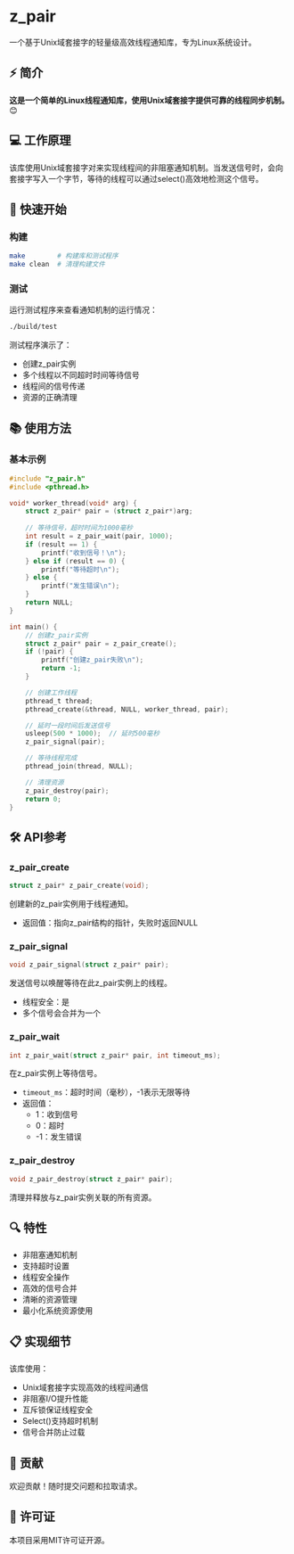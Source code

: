# z_pair

一个基于Unix域套接字的轻量级高效线程通知库，专为Linux系统设计。

## ⚡ 简介

**这是一个简单的Linux线程通知库，使用Unix域套接字提供可靠的线程同步机制。** 😊

## 💻 工作原理
该库使用Unix域套接字对来实现线程间的非阻塞通知机制。当发送信号时，会向套接字写入一个字节，等待的线程可以通过select()高效地检测这个信号。

## 🚀 快速开始

### **构建**

```bash
make        # 构建库和测试程序
make clean  # 清理构建文件
```

### **测试**
运行测试程序来查看通知机制的运行情况：
```bash
./build/test
```

测试程序演示了：
- 创建z_pair实例
- 多个线程以不同超时时间等待信号
- 线程间的信号传递
- 资源的正确清理

## 📚 使用方法

### **基本示例**
```c
#include "z_pair.h"
#include <pthread.h>

void* worker_thread(void* arg) {
    struct z_pair* pair = (struct z_pair*)arg;
    
    // 等待信号，超时时间为1000毫秒
    int result = z_pair_wait(pair, 1000);
    if (result == 1) {
        printf("收到信号！\n");
    } else if (result == 0) {
        printf("等待超时\n");
    } else {
        printf("发生错误\n");
    }
    return NULL;
}

int main() {
    // 创建z_pair实例
    struct z_pair* pair = z_pair_create();
    if (!pair) {
        printf("创建z_pair失败\n");
        return -1;
    }

    // 创建工作线程
    pthread_t thread;
    pthread_create(&thread, NULL, worker_thread, pair);

    // 延时一段时间后发送信号
    usleep(500 * 1000);  // 延时500毫秒
    z_pair_signal(pair);

    // 等待线程完成
    pthread_join(thread, NULL);

    // 清理资源
    z_pair_destroy(pair);
    return 0;
}
```

## 🛠️ API参考

### z_pair_create
```c
struct z_pair* z_pair_create(void);
```
创建新的z_pair实例用于线程通知。
- 返回值：指向z_pair结构的指针，失败时返回NULL

### z_pair_signal
```c
void z_pair_signal(struct z_pair* pair);
```
发送信号以唤醒等待在此z_pair实例上的线程。
- 线程安全：是
- 多个信号会合并为一个

### z_pair_wait
```c
int z_pair_wait(struct z_pair* pair, int timeout_ms);
```
在z_pair实例上等待信号。
- `timeout_ms`：超时时间（毫秒），-1表示无限等待
- 返回值：
  - 1：收到信号
  - 0：超时
  - -1：发生错误

### z_pair_destroy
```c
void z_pair_destroy(struct z_pair* pair);
```
清理并释放与z_pair实例关联的所有资源。

## 🔍 特性
- 非阻塞通知机制
- 支持超时设置
- 线程安全操作
- 高效的信号合并
- 清晰的资源管理
- 最小化系统资源使用

## 📋 实现细节
该库使用：
- Unix域套接字实现高效的线程间通信
- 非阻塞I/O提升性能
- 互斥锁保证线程安全
- Select()支持超时机制
- 信号合并防止过载

## 🤝 贡献
欢迎贡献！随时提交问题和拉取请求。

## 📄 许可证
本项目采用MIT许可证开源。
